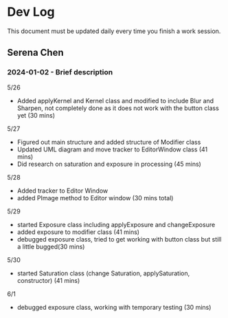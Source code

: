 # Dev Log

This document must be updated daily every time you finish a work session.

## Serena Chen

### 2024-01-02 - Brief description

5/26
- Added applyKernel and Kernel class and modified to include Blur and Sharpen, not completely done as it does not work with the button class yet (30 mins)

5/27
- Figured out main structure and added structure of Modifier class
- Updated UML diagram and move tracker to EditorWindow class (41 mins)
- Did research on saturation and exposure in processing (45 mins)

5/28
- Added tracker to Editor Window
- added PImage method to Editor window (30 mins total)

5/29
- started Exposure class including applyExposure and changeExposure 
- added exposure to modifier class (41 mins)
- debugged exposure class, tried to get working with button class but still a little bugged(30 mins)

5/30
- started Saturation class (change Saturation, applySaturation, constructor) (41 mins)

6/1
- debugged exposure class, working with temporary testing (30 mins)